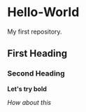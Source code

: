 # Hello-World
My first repository.
## First Heading
### Second Heading
**Let's try bold**

*How about this*
